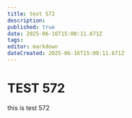 ```yaml
---
title: test 572
description: 
published: true
date: 2025-06-16T15:00:11.671Z
tags: 
editor: markdown
dateCreated: 2025-06-16T15:00:11.671Z
---
```


# TEST 572
this is test 572
